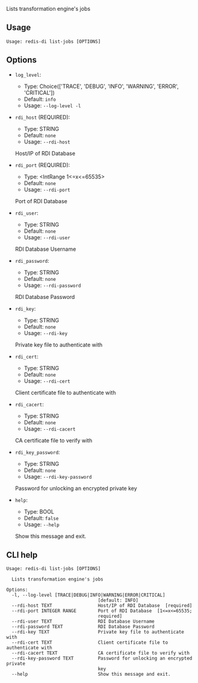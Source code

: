 Lists transformation engine's jobs

## Usage

```
Usage: redis-di list-jobs [OPTIONS]
```

## Options

- `log_level`:

  - Type: Choice(['TRACE', 'DEBUG', 'INFO', 'WARNING', 'ERROR', 'CRITICAL'])
  - Default: `info`
  - Usage: `--log-level
-l`

- `rdi_host` (REQUIRED):

  - Type: STRING
  - Default: `none`
  - Usage: `--rdi-host`

  Host/IP of RDI Database

- `rdi_port` (REQUIRED):

  - Type: <IntRange 1<=x<=65535>
  - Default: `none`
  - Usage: `--rdi-port`

  Port of RDI Database

- `rdi_user`:

  - Type: STRING
  - Default: `none`
  - Usage: `--rdi-user`

  RDI Database Username

- `rdi_password`:

  - Type: STRING
  - Default: `none`
  - Usage: `--rdi-password`

  RDI Database Password

- `rdi_key`:

  - Type: STRING
  - Default: `none`
  - Usage: `--rdi-key`

  Private key file to authenticate with

- `rdi_cert`:

  - Type: STRING
  - Default: `none`
  - Usage: `--rdi-cert`

  Client certificate file to authenticate with

- `rdi_cacert`:

  - Type: STRING
  - Default: `none`
  - Usage: `--rdi-cacert`

  CA certificate file to verify with

- `rdi_key_password`:

  - Type: STRING
  - Default: `none`
  - Usage: `--rdi-key-password`

  Password for unlocking an encrypted private key

- `help`:

  - Type: BOOL
  - Default: `false`
  - Usage: `--help`

  Show this message and exit.

## CLI help

```
Usage: redis-di list-jobs [OPTIONS]

  Lists transformation engine's jobs

Options:
  -l, --log-level [TRACE|DEBUG|INFO|WARNING|ERROR|CRITICAL]
                                  [default: INFO]
  --rdi-host TEXT                 Host/IP of RDI Database  [required]
  --rdi-port INTEGER RANGE        Port of RDI Database  [1<=x<=65535;
                                  required]
  --rdi-user TEXT                 RDI Database Username
  --rdi-password TEXT             RDI Database Password
  --rdi-key TEXT                  Private key file to authenticate with
  --rdi-cert TEXT                 Client certificate file to authenticate with
  --rdi-cacert TEXT               CA certificate file to verify with
  --rdi-key-password TEXT         Password for unlocking an encrypted private
                                  key
  --help                          Show this message and exit.
```
